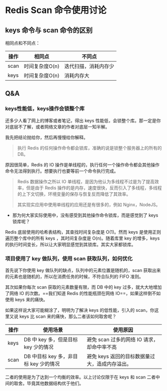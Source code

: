 # Redis Scan 命令使用讨论


## keys 命令与 scan 命令的区别

相同点和不同点：

| 操作 | 相同点         | 不同点               |
| ---- | -------------- | -------------------- |
| scan | 时间复杂度O(n) | 迭代扫描，消耗内存少 |
| keys | 时间复杂度O(n) | 消耗内存大           |

## Q&A

### keys性能低，keys操作会锁整个库

还多少人看了网上的博客或者笔记，得出 keys 性能低，会锁整个库。那一定是你对底层不了解，或者网络文章的作者对底层一知半解。

我先把结论抛给你，然后再慢慢给你解释。

> 执行 Redis 的任何操作命令都会锁库，准确的说是锁整个服务器上的所有的 DB。

原因很简单，Redis 的 IO 操作是单线程的，执行任何一个操作命令都会其他操作命令无法得到执行。想要执行也要等前一个命令执行完成。

> Redis 数据操作之所以 IO 单线程，是因为他认为多线程不过是为了提高效率，但是由于 Redis 操作的是内存，速度很快，反而引入了多线程，多线程的上下文切换，环境变量的保存与恢复反而降低了其效率。
>
> 其实现实应用中使用单线程的应用还是有很多的，例如 Nginx，NodeJS。

- 那为何大家实际使用中，没有感受到其他操作命令锁库，而是感觉到了 keys 锁库呢？

Redis 底层使用的哈希表结构，其查找时间复杂度是 O(1)。然而 keys 是使用正则遍历整个库中的所有 keys ，其时间复杂度是 O(n)。随着库里 key 的增多，keys 的执行时间变长，所以让大家明显感觉到其锁库。其实大家都锁库。

### 项目使用了 key 做队列，使用 scan 获取队列，如何优化

首先说下你使用 key 做队列的缺点，队列中的元素位置是随机的，scan 获取出来的元素也是随机的，所以在消费任务的时候，不符合队列的 FIFO 准则。

其次如果你每次 scan 获取的元素数量有限，而 DB 中的 key 过多，就大大地增加了网络 IO 的次数。==我们知道 Redis 的性能瓶颈在网络 IO==，如果这样倒不如使用 keys 来的痛快。

如果这样说大家可能糊涂了，明明为了解决 keys 的低性能，引入的 scan，你这里又说 keys 比 scan 来的痛快，那么二者该如何取舍呢？

| 操作 | 使用场景                              | 使用原因                                       |
| ---- | ------------------------------------- | ---------------------------------------------- |
| keys | DB 中 key 多，但是目标 key 少的情况   | 避免 scan 过多的网络 IO 请求，却命中率不高     |
| scan | DB 中目标 key 多，非目标 key 少的情况 | 避免 keys 返回的目标数据量过大，造成内存溢出。 |

二者的使用是为了达到一个均衡的效率。以上讨论仅限于在 keys 和 scan 二者中间的取舍。毕竟其他数据结构优于他们。
